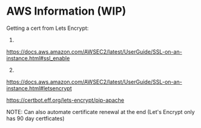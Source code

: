 # AWS Information (WIP)


Getting a cert from Lets Encrypt:

1.

https://docs.aws.amazon.com/AWSEC2/latest/UserGuide/SSL-on-an-instance.html#ssl_enable

2.

https://docs.aws.amazon.com/AWSEC2/latest/UserGuide/SSL-on-an-instance.html#letsencrypt

https://certbot.eff.org/lets-encrypt/pip-apache


NOTE: Can also automate certificate renewal at the end (Let's Encrypt only has 90 day certficates)
